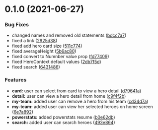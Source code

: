 # 0.1.0 (2021-06-27)


### Bug Fixes

* changed names and removed old statements ([bdcc7a7](https://github.com/julioale21/alkemy-superheroes-challenge/commit/bdcc7a7d882e42167e0a9e376e0bca9a29d366e0))
* fixed a link ([2925d38](https://github.com/julioale21/alkemy-superheroes-challenge/commit/2925d38bf5feb49eef29d57c0c9df5d1e8546382))
* fixed add hero card size ([511c774](https://github.com/julioale21/alkemy-superheroes-challenge/commit/511c774efec0eaa8cdbdefc09b3f4a09af1979d2))
* fixed averageHeight ([5b6ac80](https://github.com/julioale21/alkemy-superheroes-challenge/commit/5b6ac8095160500d1c3f0e3ab7db5744bb790b87))
* fixed convert to Numnber value prop ([fd77409](https://github.com/julioale21/alkemy-superheroes-challenge/commit/fd77409dc52b3b64dfcf9445283c8b1eacfbb93f))
* fixed HeroContext default values ([2db7f5d](https://github.com/julioale21/alkemy-superheroes-challenge/commit/2db7f5d3722e864f6f9e900cbd926975def81bbb))
* fixed search ([6431486](https://github.com/julioale21/alkemy-superheroes-challenge/commit/64314866ac95af6005a62ab74005944526f7c6a4))


### Features

* **card:** user can select from card to view a hero detail ([d79641a](https://github.com/julioale21/alkemy-superheroes-challenge/commit/d79641a46568ace144ae7e5d4ebee402cf1d0aef))
* **detail:** user can view a hero detail from home ([c9f4f2b](https://github.com/julioale21/alkemy-superheroes-challenge/commit/c9f4f2b8282edab9f16973c267dffb17cb702278))
* **my-team:** added user can remove a hero from his team ([cd34d7a](https://github.com/julioale21/alkemy-superheroes-challenge/commit/cd34d7aa32f82a2b7456d67f93369d527d5bf042))
* **my-team:** added user can view her selected heroes on home screen ([6e7a892](https://github.com/julioale21/alkemy-superheroes-challenge/commit/6e7a892d2028df1875da659a751ac87cfd9e22f2))
* **powerstats:** added powerstats resume ([b0e62db](https://github.com/julioale21/alkemy-superheroes-challenge/commit/b0e62db2f077da46a4cf7e54d30d3a1b66b85806))
* **search:** added user can search heroes ([493e864](https://github.com/julioale21/alkemy-superheroes-challenge/commit/493e864810e73eb8d7bf9082d791d04de473932f))

